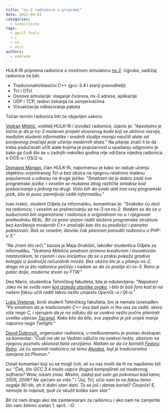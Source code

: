 ```yaml
---
title: "ns-2 radionice u pripremi"
date: 2012-04-01
categories: 
  - sveuciliste
tags: 
  - april-fools
  - c
  - ns
  - otcl
authors: 
  - vedranm
---
```


HULK-Ri priprema radionice o mrežnom simulatoru [ns-2](https://www.isi.edu/nsnam/ns/). Ugrubo, sadržaj radionice će biti:

- Tradicionalni/klasični C++ (gcc-3.4 i stariji prevoditelji)
- Tcl i OTcl
- Osnove simulacije: slaganje čvorova, ns-2 adrese, aplikacije
- UDP i TCP, redovi čekanja na usmjerivačima
- Vizualizacija odbacivanja paketa

Točan termin radionica biti će objavljen uskoro.

<!-- more -->

[Vedran](https://vedran.miletic.net/) [Miletić](https://www.miletic.net/), voditelj HULK-Ri i izvođač radionice, izjavio je: _"Apsolutno je točno je da je ns-3 moderan projekt otvorenog koda koji se aktivno razvija, međutim studenti informatike i srodnih studija moraju naučiti alate od povijesnog značaja prije učenja modernih alata."_ Na pitanje znači li to da treba podučavati učiti alate kojima je popularnost u opadanju odgovorio je kako ga čudi što se u zadnjih nekoliko godina nije održana nijedna radionica o DOS-u i OS/2-u.

[Domagoj Margan](https://domargan.net/), član HULK-Ri, napomenuo je kako se raduje učenju objektno-orjentiranog Tcl-a bez obzira na njegovu relativno malenu popularnost u odnosu na druge jezike: _"Smatram da je dobro znati sve programske jezike, i veselim se mukama zbog različite sintakse kod prebacivanja s jednog na drugi. Volio bih da svaki alat ima svoj programski jezik, bilo bi puno zanmljivije raditi informatiku."_

Ivan Ivakić, student Odjela za informatiku, komentirao je: _"Svakako ću doći na radionice, i veselim se prebacivanju sa ns-3 na ns-2. Nadam se da će u budućnosti biti organizirane i radionice o originalnom ns-u i njegovom prethodniku REAL. Bit će pravi izazov raditi složene programske strukture bez korištenja modernih C++ značajki kao što su predlošci i pametni pokazivači. Baš se veselim, štoviše čak planiram ponuditi radionicu o PHP-u 3."_

_"Ne znam što reći,"_ kazala je Maja Grubišić, također studentica Odjela za informatiku, _"Vedrana Miletića smatram iznimno kreativnim i inovativnim nastavnikom, te cijenim i ovu inicijativu da se u praksi pokaže gradivo kolegija iz područja računalnih mreža. Bez obzira što je u pitanju ns-2, drago mi je što radionice počinju i nadam se da će poslije ići ns-3. Retro je palac dolje, moderne stvari su FTW."_

Dea Marin, studentica Tehničkog fakulteta, bila je oduševljena: _"Napokon! Jako mi se sviđa nam [koji izgleda otprilike ovako](https://marco.uminho.pt/~joao/pim-ns2/nam-pim-sm.jpg), i bilo bi baš fora kad bi na našem faksu učili raditi takvo nešto umjesto OpenGL-a i Qt-a."_

[Luka Vretenar](https://luka.vretenar.pro/), bivši student Tehničkog fakulteta, bio je nemalo iznenađen: _"Pa smatram da je tradicionalni C++ bez baš pain in the ass za raditi, skoro više nego C, i vjerujem da je na odluku da se ovakvo nešto počne planirati uvelike utjecao [Tacgnol](https://knowyourmeme.com/memes/tacgnol). Kako bilo da bilo, sve zajedno je još uvijek manje naporno nego Twilight."_

[David Dubrović](https://www.antares.hr/o-nama/), organizator radionica, u međuvremenu je postao dostupan za komentar: _"Čudi me da se Vedran odlučio na ovakvo nešto, obzirom na njegovu poznatu sklonost beta verzijama. Nadam se da će koristiti [Fedoru Retro](https://web.archive.org/web/20120817234520/http://k3rnel.net/2012/04/01/announcing-fedora-retro/). Ja ću spremiti radionicu na temu [Akodea](https://web.archive.org/web/20120404112511/http://wm161.net/2012/04/01/kde-multimedia-switches-to-akode/), koji je tradicionalna zamjena za Phonon."_

Ostali komentari koji su se mogli čuti, ali su nas molili da ih ne napišemo bili su: _"Ček, što GCC 3.4 može uopće štogod kompajlirati od modernog softvera? Wow, nisam znao. Mislim, zadnji put sam ga pokrenuo kad tamo, 2005, 2006? Ne sjećam se više."_ i _"Joj, Tcl, učio sam to na faksu tamo negdje 90-tih, ah ti dobri stari dani. To se još i danas koristi? Čovječe! E, nemojte to napisat, ljudi će skužit koliko sam star."_

Bit će nam drago ako ste zainteresirani za radionicu i ako nam ne zamjerite što vam želimo sretan 1. april. :-D
